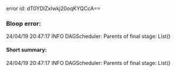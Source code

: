 error id: dT0YDlZxIwkj20oqKYQCcA==
### Bloop error:

24/04/19 20:47:17 INFO DAGScheduler: Parents of final stage: List()
#### Short summary: 

24/04/19 20:47:17 INFO DAGScheduler: Parents of final stage: List()